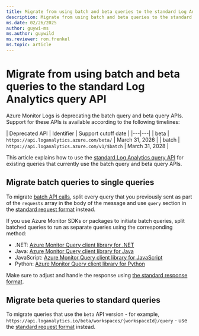 ```yaml
---
title: Migrate from using batch and beta queries to the standard Log Analytics query API 
description: Migrate from using batch and beta queries to the standard query API.
ms.date: 02/26/2025
author: guywi-ms
ms.author: guywild
ms.reviewer: ron.frenkel
ms.topic: article
---
```


# Migrate from using batch and beta queries to the standard Log Analytics query API

Azure Monitor Logs is deprecating the batch query and beta query APIs. Support for these APIs is available according to the following timelines:

| Deprecated API | Identifier | Support cutoff date |
|---|---|
| beta | `https://api.loganalytics.azure.com/beta/` | March 31, 2026 |
| batch | `https://api.loganalytics.azure.com/v1/$batch` | March 31, 2028 |

This article explains how to use the [standard Log Analytics query API](overview.md) for existing queries that currently use the batch query and beta query APIs.

## Migrate batch queries to single queries

To migrate [batch API calls](batch-queries.md), split every query that you previously sent as part of the `requests` array in the body of the message and use `query` section in the [standard request format](request-format.md) instead.

If you use Azure Monitor SDKs or packages to initiate batch queries, split batched queries to run as separate queries using the corresponding method:
  - .NET: [Azure Monitor Query client library for .NET](/dotnet/api/overview/azure/monitor.query-readme)
  - Java: [Azure Monitor Query client library for Java](/java/api/overview/azure/monitor-query-readme)
  - JavaScript: [Azure Monitor Query client library for JavaScript](/javascript/api/overview/azure/monitor-query-readme)
  - Python: [Azure Monitor Query client library for Python](/python/api/overview/azure/monitor-query-readme)

Make sure to adjust and handle the response using [the standard response format](response-format.md).

## Migrate beta queries to standard queries

To migrate queries that use the `beta` API version - for example, `https://api.loganalytics.io/beta/workspaces/{workspaceId}/query` - use the [standard request format](request-format.md) instead.
